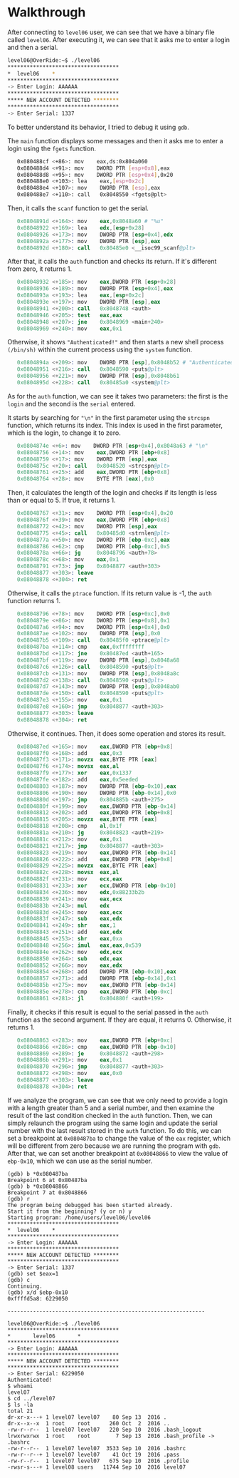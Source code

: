 # Walkthrough

After connecting to `level06` user, we can see that we have a binary file called `level06`. After executing it, we can see that it asks me to enter a login and then a serial.

```sh
level06@OverRide:~$ ./level06 
***********************************
*  level06    *
***********************************
-> Enter Login: AAAAAA
***********************************
***** NEW ACCOUNT DETECTED ********
***********************************
-> Enter Serial: 1337
```

To better understand its behavior, I tried to debug it using `gdb`.

The `main` function displays some messages and then it asks me to enter a login using the `fgets` function.

```sh
   0x080488cf <+86>: mov    eax,ds:0x804a060
   0x080488d4 <+91>: mov    DWORD PTR [esp+0x8],eax
   0x080488d8 <+95>: mov    DWORD PTR [esp+0x4],0x20
   0x080488e0 <+103>: lea    eax,[esp+0x2c]
   0x080488e4 <+107>: mov    DWORD PTR [esp],eax
   0x080488e7 <+110>: call   0x8048550 <fgets@plt>
```

Then, it calls the `scanf` function to get the serial.

```s
   0x0804891d <+164>: mov    eax,0x8048a60 # "%u"
   0x08048922 <+169>: lea    edx,[esp+0x28]
   0x08048926 <+173>: mov    DWORD PTR [esp+0x4],edx
   0x0804892a <+177>: mov    DWORD PTR [esp],eax
   0x0804892d <+180>: call   0x80485e0 <__isoc99_scanf@plt>
```

After that, it calls the `auth` function and checks its return. If it's different from zero, it returns 1.

```s
   0x08048932 <+185>: mov    eax,DWORD PTR [esp+0x28]
   0x08048936 <+189>: mov    DWORD PTR [esp+0x4],eax
   0x0804893a <+193>: lea    eax,[esp+0x2c]
   0x0804893e <+197>: mov    DWORD PTR [esp],eax
   0x08048941 <+200>: call   0x8048748 <auth>
   0x08048946 <+205>: test   eax,eax
   0x08048948 <+207>: jne    0x8048969 <main+240>
   0x08048969 <+240>: mov    eax,0x1
```

Otherwise, it shows `"Authenticated!"` and then starts a new shell process `(/bin/sh)` within the current process using the `system` function.

```s
   0x0804894a <+209>: mov    DWORD PTR [esp],0x8048b52 # "Authenticated!"
   0x08048951 <+216>: call   0x8048590 <puts@plt>
   0x08048956 <+221>: mov    DWORD PTR [esp],0x8048b61
   0x0804895d <+228>: call   0x80485a0 <system@plt>
```

As for the `auth` function, we can see it takes two parameters: the first is the `login` and the second is the `serial` entered.

It starts by searching for `"\n"` in the first parameter using the `strcspn` function, which returns its index. This index is used in the first parameter, which is the login, to change it to zero.

```s
   0x0804874e <+6>: mov    DWORD PTR [esp+0x4],0x8048a63 # "\n"
   0x08048756 <+14>: mov    eax,DWORD PTR [ebp+0x8]
   0x08048759 <+17>: mov    DWORD PTR [esp],eax
   0x0804875c <+20>: call   0x8048520 <strcspn@plt>
   0x08048761 <+25>: add    eax,DWORD PTR [ebp+0x8]
   0x08048764 <+28>: mov    BYTE PTR [eax],0x0
```

Then, it calculates the length of the login and checks if its length is less than or equal to 5. If true, it returns 1.

```s
   0x08048767 <+31>: mov    DWORD PTR [esp+0x4],0x20
   0x0804876f <+39>: mov    eax,DWORD PTR [ebp+0x8]
   0x08048772 <+42>: mov    DWORD PTR [esp],eax
   0x08048775 <+45>: call   0x80485d0 <strnlen@plt>
   0x0804877a <+50>: mov    DWORD PTR [ebp-0xc],eax
   0x08048786 <+62>: cmp    DWORD PTR [ebp-0xc],0x5
   0x0804878a <+66>: jg     0x8048796 <auth+78>
   0x0804878c <+68>: mov    eax,0x1
   0x08048791 <+73>: jmp    0x8048877 <auth+303>
   0x08048877 <+303>: leave  
   0x08048878 <+304>: ret
```

Otherwise, it calls the `ptrace` function. If its return value is -1, the `auth` function returns 1.

```s
   0x08048796 <+78>: mov    DWORD PTR [esp+0xc],0x0
   0x0804879e <+86>: mov    DWORD PTR [esp+0x8],0x1
   0x080487a6 <+94>: mov    DWORD PTR [esp+0x4],0x0
   0x080487ae <+102>: mov    DWORD PTR [esp],0x0
   0x080487b5 <+109>: call   0x80485f0 <ptrace@plt>
   0x080487ba <+114>: cmp    eax,0xffffffff
   0x080487bd <+117>: jne    0x80487ed <auth+165>
   0x080487bf <+119>: mov    DWORD PTR [esp],0x8048a68
   0x080487c6 <+126>: call   0x8048590 <puts@plt>
   0x080487cb <+131>: mov    DWORD PTR [esp],0x8048a8c
   0x080487d2 <+138>: call   0x8048590 <puts@plt>
   0x080487d7 <+143>: mov    DWORD PTR [esp],0x8048ab0
   0x080487de <+150>: call   0x8048590 <puts@plt>
   0x080487e3 <+155>: mov    eax,0x1
   0x080487e8 <+160>: jmp    0x8048877 <auth+303>
   0x08048877 <+303>: leave  
   0x08048878 <+304>: ret
```

Otherwise, it continues. Then, it does some operation and stores its result.

```s
   0x080487ed <+165>: mov    eax,DWORD PTR [ebp+0x8]
   0x080487f0 <+168>: add    eax,0x3
   0x080487f3 <+171>: movzx  eax,BYTE PTR [eax]
   0x080487f6 <+174>: movsx  eax,al
   0x080487f9 <+177>: xor    eax,0x1337
   0x080487fe <+182>: add    eax,0x5eeded
   0x08048803 <+187>: mov    DWORD PTR [ebp-0x10],eax
   0x08048806 <+190>: mov    DWORD PTR [ebp-0x14],0x0
   0x0804880d <+197>: jmp    0x804885b <auth+275>
   0x0804880f <+199>: mov    eax,DWORD PTR [ebp-0x14]
   0x08048812 <+202>: add    eax,DWORD PTR [ebp+0x8]
   0x08048815 <+205>: movzx  eax,BYTE PTR [eax]
   0x08048818 <+208>: cmp    al,0x1f
   0x0804881a <+210>: jg     0x8048823 <auth+219>
   0x0804881c <+212>: mov    eax,0x1
   0x08048821 <+217>: jmp    0x8048877 <auth+303>
   0x08048823 <+219>: mov    eax,DWORD PTR [ebp-0x14]
   0x08048826 <+222>: add    eax,DWORD PTR [ebp+0x8]
   0x08048829 <+225>: movzx  eax,BYTE PTR [eax]
   0x0804882c <+228>: movsx  eax,al
   0x0804882f <+231>: mov    ecx,eax
   0x08048831 <+233>: xor    ecx,DWORD PTR [ebp-0x10]
   0x08048834 <+236>: mov    edx,0x88233b2b
   0x08048839 <+241>: mov    eax,ecx
   0x0804883b <+243>: mul    edx
   0x0804883d <+245>: mov    eax,ecx
   0x0804883f <+247>: sub    eax,edx
   0x08048841 <+249>: shr    eax,1
   0x08048843 <+251>: add    eax,edx
   0x08048845 <+253>: shr    eax,0xa
   0x08048848 <+256>: imul   eax,eax,0x539
   0x0804884e <+262>: mov    edx,ecx
   0x08048850 <+264>: sub    edx,eax
   0x08048852 <+266>: mov    eax,edx
   0x08048854 <+268>: add    DWORD PTR [ebp-0x10],eax
   0x08048857 <+271>: add    DWORD PTR [ebp-0x14],0x1
   0x0804885b <+275>: mov    eax,DWORD PTR [ebp-0x14]
   0x0804885e <+278>: cmp    eax,DWORD PTR [ebp-0xc]
   0x08048861 <+281>: jl     0x804880f <auth+199>
```

Finally, it checks if this result is equal to the serial passed in the `auth` function as the second argument. If they are equal, it returns 0. Otherwise, it returns 1.

```s
   0x08048863 <+283>: mov    eax,DWORD PTR [ebp+0xc]
   0x08048866 <+286>: cmp    eax,DWORD PTR [ebp-0x10]
   0x08048869 <+289>: je     0x8048872 <auth+298>
   0x0804886b <+291>: mov    eax,0x1
   0x08048870 <+296>: jmp    0x8048877 <auth+303>
   0x08048872 <+298>: mov    eax,0x0
   0x08048877 <+303>: leave  
   0x08048878 <+304>: ret 
```

If we analyze the program, we can see that we only need to provide a login with a length greater than 5 and a serial number, and then examine the result of the last condition checked in the `auth` function. Then, we can simply relaunch the program using the same login and update the serial number with the last result stored in the `auth` function. To do this, we can set a breakpoint at `0x080487ba` to change the value of the `eax` register, which will be different from zero because we are running the program with `gdb`. After that, we can set another breakpoint at `0x08048866` to view the value of `ebp-0x10`, which we can use as the serial number.

```
(gdb) b *0x080487ba
Breakpoint 6 at 0x80487ba
(gdb) b *0x08048866
Breakpoint 7 at 0x8048866
(gdb) r
The program being debugged has been started already.
Start it from the beginning? (y or n) y
Starting program: /home/users/level06/level06 
***********************************
*  level06    *
***********************************
-> Enter Login: AAAAAA
***********************************
***** NEW ACCOUNT DETECTED ********
***********************************
-> Enter Serial: 1337
(gdb) set $eax=1
(gdb) c
Continuing.
(gdb) x/d $ebp-0x10
0xffffd5a8: 6229050

--------------------------------------------------------------

level06@OverRide:~$ ./level06 
***********************************
*		level06		  *
***********************************
-> Enter Login: AAAAAA
***********************************
***** NEW ACCOUNT DETECTED ********
***********************************
-> Enter Serial: 6229050
Authenticated!
$ whoami
level07
$ cd ../level07	
$ ls -la
total 21
dr-xr-x---+ 1 level07 level07    80 Sep 13  2016 .
dr-x--x--x  1 root    root      260 Oct  2  2016 ..
-rw-r--r--  1 level07 level07   220 Sep 10  2016 .bash_logout
lrwxrwxrwx  1 root    root        7 Sep 13  2016 .bash_profile -> .bashrc
-rw-r--r--  1 level07 level07  3533 Sep 10  2016 .bashrc
-rw-r--r--+ 1 level07 level07    41 Oct 19  2016 .pass
-rw-r--r--  1 level07 level07   675 Sep 10  2016 .profile
-rwsr-s---+ 1 level08 users   11744 Sep 10  2016 level07
```
